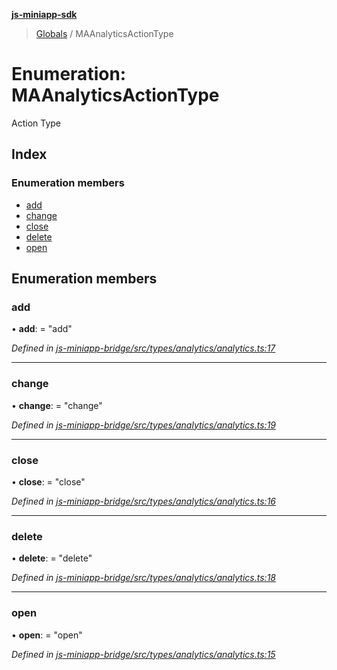 **[js-miniapp-sdk](../README.md)**

> [Globals](../README.md) / MAAnalyticsActionType

# Enumeration: MAAnalyticsActionType

Action Type

## Index

### Enumeration members

* [add](maanalyticsactiontype.md#add)
* [change](maanalyticsactiontype.md#change)
* [close](maanalyticsactiontype.md#close)
* [delete](maanalyticsactiontype.md#delete)
* [open](maanalyticsactiontype.md#open)

## Enumeration members

### add

•  **add**:  = "add"

*Defined in [js-miniapp-bridge/src/types/analytics/analytics.ts:17](https://github.com/rakutentech/js-miniapp/blob/df2c090/js-miniapp-bridge/src/types/analytics/analytics.ts#L17)*

___

### change

•  **change**:  = "change"

*Defined in [js-miniapp-bridge/src/types/analytics/analytics.ts:19](https://github.com/rakutentech/js-miniapp/blob/df2c090/js-miniapp-bridge/src/types/analytics/analytics.ts#L19)*

___

### close

•  **close**:  = "close"

*Defined in [js-miniapp-bridge/src/types/analytics/analytics.ts:16](https://github.com/rakutentech/js-miniapp/blob/df2c090/js-miniapp-bridge/src/types/analytics/analytics.ts#L16)*

___

### delete

•  **delete**:  = "delete"

*Defined in [js-miniapp-bridge/src/types/analytics/analytics.ts:18](https://github.com/rakutentech/js-miniapp/blob/df2c090/js-miniapp-bridge/src/types/analytics/analytics.ts#L18)*

___

### open

•  **open**:  = "open"

*Defined in [js-miniapp-bridge/src/types/analytics/analytics.ts:15](https://github.com/rakutentech/js-miniapp/blob/df2c090/js-miniapp-bridge/src/types/analytics/analytics.ts#L15)*
